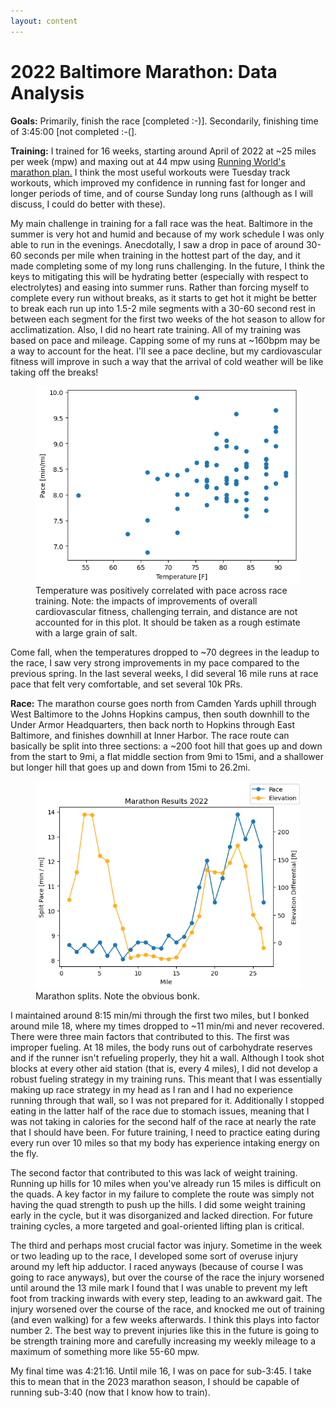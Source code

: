 ```yaml
---
layout: content
---
```


<h1>2022 Baltimore Marathon: Data Analysis</h1>

**Goals:** Primarily, finish the race [completed :-)]. Secondarily, finishing time of 3:45:00 [not completed :-(].

**Training:** I trained for 16 weeks, starting around April of 2022 at ~25 miles per week (mpw) and maxing out at 44 mpw using [Running World's marathon plan.](https://www.runnersworld.com/uk/training/marathon/a760131/rws-ultimate-marathon-schedule-sub-400/) I think the most useful workouts were Tuesday track workouts, which improved my confidence in running fast for longer and longer periods of time, and of course Sunday long runs (although as I will discuss, I could do better with these). 

My main challenge in training for a fall race was the heat. Baltimore in the summer is very hot and humid and because of my work schedule I was only able to run in the evenings. Anecdotally, I saw a drop in pace of around 30-60 seconds per mile  when training in the hottest part of the day, and it made completing some of my long runs challenging. In the future, I think the keys to mitigating this will be hydrating better (especially with respect to electrolytes) and easing into summer runs. Rather than forcing myself to complete every run without breaks, as it starts to get hot it might be better to break each run up into 1.5-2 mile segments with a 30-60 second rest in between each segment for the first two weeks of the hot season to allow for acclimatization. Also, I did no heart rate training. All of my training was based on pace and mileage. Capping some of my runs at ~160bpm may be a way to account for the heat. I'll see a pace decline, but my cardiovascular fitness will improve in such a way that the arrival of cold weather will be like taking off the breaks!

<figure>
  <img src="../images/marathon-2022/temp_pace.png" alt="Correlation between temperature and pace" width="500"/>
  <figcaption>Temperature was positively correlated with pace across race training. Note: the impacts of improvements of overall cardiovascular fitness, challenging terrain, and distance are not accounted for in this plot. It should be taken as a rough estimate with a large grain of salt.</figcaption>
</figure>


Come fall, when the temperatures dropped to ~70 degrees in the leadup to the race, I saw very strong improvements in my pace compared to the previous spring. In the last several weeks, I did several 16 mile runs at race pace that felt very comfortable, and set several 10k PRs. 

**Race:** The marathon course goes north from Camden Yards uphill through West Baltimore to the Johns Hopkins campus, then south downhill to the Under Armor Headquarters, then back north to Hopkins through East Baltimore, and finishes downhill at Inner Harbor. The race route can basically be split into three sections: a ~200 foot hill that goes up and down from the start to 9mi, a flat middle section from 9mi to 15mi, and a shallower but longer hill that goes up and down from 15mi to 26.2mi. 

<figure>
	<img src="../images/marathon-2022/splits.png" alt="Race splits" width="500"/>
	<figcaption>Marathon splits. Note the obvious bonk.</figcaption>
</figure>

I maintained around 8:15 min/mi through the first two miles, but I bonked around mile 18, where my times dropped to ~11 min/mi and never recovered. There were three main factors that contributed to this. The first was improper fueling. At 18 miles, the body runs out of carbohydrate reserves and if the runner isn't refueling properly, they hit a wall. Although I took shot blocks at every other aid station (that is, every 4 miles), I did not develop a robust fueling strategy in my training runs. This meant that I was essentially making up race strategy in my head as I ran and I had no experience running through that wall, so I was not prepared for it. Additionally I stopped eating in the latter half of the race due to stomach issues, meaning that I was not taking in calories for the second half of the race at nearly the rate that I should have been. For future training, I need to practice eating during every run over 10 miles so that my body has experience intaking energy on the fly.

The second factor that contributed to this was lack of weight training. Running up hills for 10 miles when you've already run 15 miles is difficult on the quads. A key factor in my failure to complete the route was simply not having the quad strength to push up the hills. I did some weight training early in the cycle, but it was disorganized and lacked direction. For future training cycles, a more targeted and goal-oriented lifting plan is critical. 

The third and perhaps most crucial factor was injury. Sometime in the week or two leading up to the race, I developed some sort of overuse injury around my left hip adductor. I raced anyways (because of course I was going to race anyways), but over the course of the race the injury worsened until around the 13 mile mark I found that I was unable to prevent my left foot from tracking inwards with every step, leading to an awkward gait. The injury worsened over the course of the race, and knocked me out of training (and even walking) for a few weeks afterwards. I think this plays into factor number 2. The best way to prevent injuries like this in the future is going to be strength training more and carefully increasing my weekly mileage to a maximum of something more like 55-60 mpw.

My final time was 4:21:16. Until mile 16, I was on pace for sub-3:45. I take this to mean that in the 2023 marathon season, I should be capable of running sub-3:40 (now that I know how to train). 
